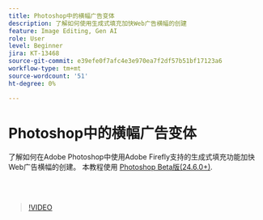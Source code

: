 ```yaml
---
title: Photoshop中的横幅广告变体
description: 了解如何使用生成式填充加快Web广告横幅的创建
feature: Image Editing, Gen AI
role: User
level: Beginner
jira: KT-13468
source-git-commit: e39efe0f7afc4e3e970ea7f2df57b51bf17123a6
workflow-type: tm+mt
source-wordcount: '51'
ht-degree: 0%

---
```


# Photoshop中的横幅广告变体

了解如何在Adobe Photoshop中使用Adobe Firefly支持的生成式填充功能加快Web广告横幅的创建。 本教程使用 [Photoshop Beta版(24.6.0+)](https://helpx.adobe.com/x-productkb/global/creative-cloud-beta.html).

<br> 

>[!VIDEO](https://video.tv.adobe.com/v/3420791?quality=12&learn=on&hidetitle=true)
